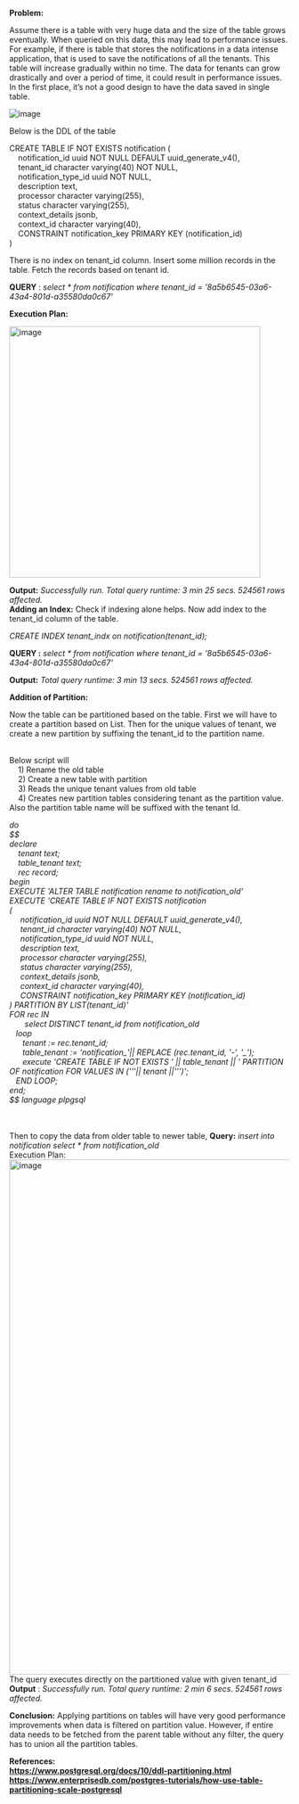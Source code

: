 <B>Problem: </B>
<P>Assume there is a table with very huge data and the size of the table grows eventually. When queried on this data, this may lead to performance issues. 
For example, if there is table that stores the notifications in a data intense application, that is used to save the notifications of all the tenants. This table will increase gradually within no time. The data for tenants can grow drastically and over a period of time, it could result in performance issues. In the first place, it’s not a good design to have the data saved in single table.</P>

 ![image](https://user-images.githubusercontent.com/16013592/156284718-e2969d84-53f8-4a48-b9ba-be54058e3f6f.png)

Below is the DDL of the table <br>

CREATE TABLE IF NOT EXISTS notification ( <br>
&nbsp;&nbsp;&nbsp;&nbsp;notification_id uuid NOT NULL DEFAULT uuid_generate_v4(), <br>
&nbsp;&nbsp;&nbsp;&nbsp;tenant_id character varying(40) NOT NULL, <br>
&nbsp;&nbsp;&nbsp;&nbsp;notification_type_id uuid NOT NULL, <br>
&nbsp;&nbsp;&nbsp;&nbsp;description text, <br>
&nbsp;&nbsp;&nbsp;&nbsp;processor character varying(255), <br>
&nbsp;&nbsp;&nbsp;&nbsp;status character varying(255), <br>
&nbsp;&nbsp;&nbsp;&nbsp;context_details jsonb, <br>
&nbsp;&nbsp;&nbsp;&nbsp;context_id character varying(40), <br>
&nbsp;&nbsp;&nbsp;&nbsp;CONSTRAINT notification_key PRIMARY KEY (notification_id) <br>
 )

There is no index on tenant_id column. Insert some million records in the table. Fetch the records based on tenant id.

<B>QUERY</B> : <i>select * from notification where tenant_id = '8a5b6545-03a6-43a4-801d-a35580da0c67' </i>

<B>Execution Plan:</B>
 
 <img width="451" alt="image" src="https://user-images.githubusercontent.com/16013592/156284747-c3705f43-0c9b-47c4-8595-deefd3cd3b03.png">


<B>Output:</B> <i>Successfully run. Total query runtime: 3 min 25 secs.
524561 rows affected.</i>
<br>
<B>Adding an Index:</B>
Check if indexing alone helps. Now add index to the tenant_id column of the table.<br>

<i>CREATE INDEX tenant_indx on notification(tenant_id);</i>

<B>QUERY :</B> <i>select * from notification where tenant_id = '8a5b6545-03a6-43a4-801d-a35580da0c67' </i>

<B>Output:</B> <i>Total query runtime: 3 min 13 secs.
524561 rows affected.</i>

<B>Addition of Partition:</B>
<p>
Now the table can be partitioned based on the table. First we will have to create a partition based on List. Then for the unique values of tenant, we create a new partition by suffixing the tenant_id to the partition name. <p>
<br>
Below script will <br>
&nbsp;&nbsp;&nbsp;&nbsp;1)	Rename the old table <br>
&nbsp;&nbsp;&nbsp;&nbsp;2)	Create a new table with partition <br>
&nbsp;&nbsp;&nbsp;&nbsp;3)	Reads the unique tenant values from old table <br>
&nbsp;&nbsp;&nbsp;&nbsp;4)	Creates new partition tables considering tenant as the partition value. Also the partition table name will be suffixed with the tenant Id. <br>
	
<p><i>
do <br>
$$ <br>
declare <br>
&nbsp;&nbsp;&nbsp;   tenant text; <br>
&nbsp;&nbsp;&nbsp;   table_tenant text;<br>
&nbsp;&nbsp;&nbsp;   rec record;<br>
begin<br>
EXECUTE 'ALTER TABLE notification rename to notification_old'<br>
EXECUTE 'CREATE TABLE IF NOT EXISTS notification<br>
(<br>
 &nbsp;&nbsp;&nbsp;&nbsp;  notification_id uuid NOT NULL DEFAULT uuid_generate_v4(),<br>
 &nbsp;&nbsp;&nbsp;&nbsp;   tenant_id character varying(40) NOT NULL,<br>
 &nbsp;&nbsp;&nbsp;&nbsp;   notification_type_id uuid NOT NULL,<br>
 &nbsp;&nbsp;&nbsp;&nbsp;   description text,<br>
 &nbsp;&nbsp;&nbsp;&nbsp;   processor character varying(255),<br>
 &nbsp;&nbsp;&nbsp;&nbsp;   status character varying(255),<br>
 &nbsp;&nbsp;&nbsp;&nbsp;   context_details jsonb,<br>
 &nbsp;&nbsp;&nbsp;&nbsp;   context_id character varying(40),<br>
 &nbsp;&nbsp;&nbsp;&nbsp;   CONSTRAINT notification_key PRIMARY KEY (notification_id)<br>
) PARTITION BY LIST(tenant_id)'<br>
FOR rec IN <br>
 &nbsp;&nbsp;&nbsp;&nbsp;&nbsp;&nbsp;     select DISTINCT tenant_id from notification_old <br>
 &nbsp;&nbsp;  loop <br>
 &nbsp;&nbsp;&nbsp;&nbsp;&nbsp;     tenant := rec.tenant_id; <br>
 &nbsp;&nbsp;&nbsp;&nbsp;&nbsp;     table_tenant := 'notification_'|| REPLACE (rec.tenant_id, '-', '_'); <br>
 &nbsp;&nbsp;&nbsp;&nbsp;&nbsp;     execute 'CREATE TABLE IF NOT EXISTS ' || table_tenant || ' PARTITION OF notification FOR VALUES IN ('''|| tenant ||''')'; <br>
 &nbsp;&nbsp;  END LOOP; <br>
end; <br>
$$ language plpgsql </i><p> <br>
<br>
Then to copy the data from older table to newer table, 
	<B>Query:</B> <i>insert into notification
	select * from notification_old </i>
<br>
Execution Plan:

<img width="924" alt="image" src="https://user-images.githubusercontent.com/16013592/156395631-763f0f14-7088-4e44-9e30-29a0790f85c9.png">


<br>
The query executes directly on the partitioned value with given tenant_id <br>
<b>Output</b> : <i>Successfully run. Total query runtime: 2 min 6 secs.
	524561 rows affected.</i>


<b>Conclusion:</b> Applying partitions on tables will have very good performance improvements when data is filtered on partition value. However, if entire data needs to be fetched from the parent table without any filter, the query has to union all the partition tables.

<b>References:<b><br>
https://www.postgresql.org/docs/10/ddl-partitioning.html <br>
https://www.enterprisedb.com/postgres-tutorials/how-use-table-partitioning-scale-postgresql <br>
